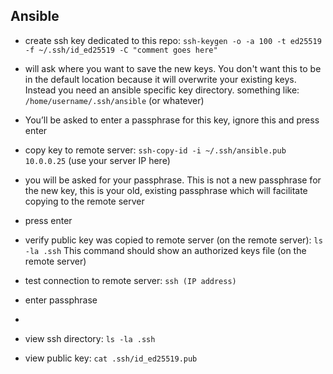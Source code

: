 ## Ansible
- create ssh key dedicated to this repo: `ssh-keygen -o -a 100 -t ed25519 -f ~/.ssh/id_ed25519 -C "comment goes here"`
- will ask where you want to save the new keys. You don't want this to be in the default location because it will overwrite your existing keys. Instead you need an ansible specific key directory. something like: `/home/username/.ssh/ansible` (or whatever)
- You’ll be asked to enter a passphrase for this key, ignore this and press enter
- copy key to remote server: `ssh-copy-id -i ~/.ssh/ansible.pub 10.0.0.25` (use your server IP here)
- you will be asked for your passphrase. This is not a new passphrase for the new key, this is your old, existing passphrase which will facilitate copying to the remote server
- press enter 
- verify public key was copied to remote server (on the remote server): `ls -la .ssh` This command should show an authorized keys file (on the remote server)
- test connection to remote server: `ssh (IP address)`
- enter passphrase
- 





- view ssh directory: `ls -la .ssh`
- view public key: `cat .ssh/id_ed25519.pub`
